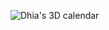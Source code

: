 ![Dhia's 3D calendar](https://github-3d-contribution-calendar.vercel.app/api?username=%22dhia-sarraj%22)
